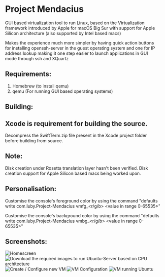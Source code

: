 # Project Mendacius

GUI based virtualization tool to run Linux, based on the Virtualization framework introduced by Apple for macOS Big Sur with support for Apple Silicon architecture (also supported by Intel based macs)

Makes the experience much more simpler by having quick action buttons for installing openssh-server in the guest operating system and one for IP address lookup making it one step easier to launch applications in GUI mode through ssh and XQuartz

## Requirements:
1. Homebrew (to install qemu)
2. qemu (For running GUI based operating systems)

## Building:
## Xcode is requirement for building the source.
Decompress the SwiftTerm.zip file present in the Xcode project folder before building from source. 

## Note:
Disk creation under Rosetta translation layer hasn't been verified.
Disk creation support for Apple Silicon based macs being worked upon.

## Personalisation:
Customise the console's foreground color by using the command "defaults write com.luby.Project-Mendacius vmfg_<r/g/b> <value in range 0-65535>"

Customise the console's background color by using the command "defaults write com.luby.Project-Mendacius vmbg_<r/g/b> <value in range 0-65535>"

## Screenshots:
![Homescreen](https://github.com/PraneetNeuro/Project-Mendacius/blob/main/snaps/home.png?raw=true)
![Download the required images to run Ubuntu-Server based on CPU architecture](https://github.com/PraneetNeuro/Project-Mendacius/blob/main/snaps/downloads.png?raw=true)
![Create / Configure new VM](https://github.com/PraneetNeuro/Project-Mendacius/blob/main/snaps/create-new-vm.png?raw=true)
![VM Configuration](https://github.com/PraneetNeuro/Project-Mendacius/blob/main/snaps/configure.png?raw=true)
![VM running Ubuntu](https://github.com/PraneetNeuro/Project-Mendacius/blob/main/snaps/vm_ubuntu.png?raw=true)
